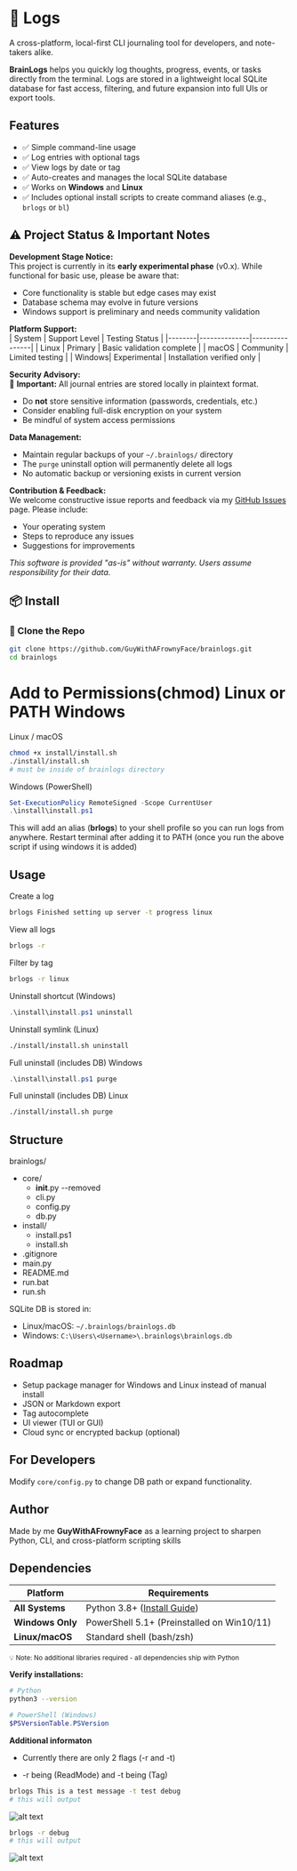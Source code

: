 # 🧠 Logs

A cross-platform, local-first CLI journaling tool for developers, and note-takers alike.

**BrainLogs** helps you quickly log thoughts, progress, events, or tasks directly from the terminal. Logs are stored in a lightweight local SQLite database for fast access, filtering, and future expansion into full UIs or export tools.


## Features

- ✅ Simple command-line usage
- ✅ Log entries with optional tags
- ✅ View logs by date or tag
- ✅ Auto-creates and manages the local SQLite database
- ✅ Works on **Windows** and **Linux**
- ✅ Includes optional install scripts to create command aliases (e.g., `brlogs` or `bl`)


## ⚠️ Project Status & Important Notes

**Development Stage Notice:**  
This project is currently in its **early experimental phase** (v0.x). While functional for basic use, please be aware that:
- Core functionality is stable but edge cases may exist
- Database schema may evolve in future versions
- Windows support is preliminary and needs community validation

**Platform Support:**  
| System | Support Level | Testing Status |
|--------|--------------|----------------|
| Linux  | Primary      | Basic validation complete |
| macOS  | Community    | Limited testing |
| Windows| Experimental | Installation verified only |

**Security Advisory:**  
🔐 **Important:** All journal entries are stored locally in plaintext format.  
- Do **not** store sensitive information (passwords, credentials, etc.)
- Consider enabling full-disk encryption on your system
- Be mindful of system access permissions

**Data Management:**  
- Maintain regular backups of your `~/.brainlogs/` directory
- The `purge` uninstall option will permanently delete all logs
- No automatic backup or versioning exists in current version

**Contribution & Feedback:**  
We welcome constructive issue reports and feedback via my [GitHub Issues](https://github.com/GuyWithAFrownyFace/brainlogs/issues) page. Please include:
- Your operating system
- Steps to reproduce any issues
- Suggestions for improvements

*This software is provided "as-is" without warranty. Users assume responsibility for their data.*


## 📦 Install


### 🔧 Clone the Repo

```bash
git clone https://github.com/GuyWithAFrownyFace/brainlogs.git
cd brainlogs
```

# Add to Permissions(chmod) Linux or PATH Windows

Linux / macOS

```bash
chmod +x install/install.sh
./install/install.sh
# must be inside of brainlogs directory
```

Windows (PowerShell)

```powershell
Set-ExecutionPolicy RemoteSigned -Scope CurrentUser
.\install\install.ps1
```

This will add an alias (**brlogs**) to your shell profile so you can run logs from anywhere. Restart terminal after adding it to PATH (once you run the above script if using windows it is added)


## Usage

Create a log

```bash
brlogs Finished setting up server -t progress linux
```

View all logs

```bash
brlogs -r
```

Filter by tag

```bash
brlogs -r linux
```

Uninstall shortcut (Windows)

```powershell
.\install\install.ps1 uninstall
```

Uninstall symlink (Linux)

```bash
./install/install.sh uninstall
```

Full uninstall (includes DB) Windows

```powershell
.\install\install.ps1 purge
```

Full uninstall (includes DB) Linux

```bash
./install/install.sh purge
```



## Structure

brainlogs/

 - core/
    - __init__.py --removed
    - cli.py
    - config.py
    - db.py
 - install/
    - install.ps1
    - install.sh
 - .gitignore
 - main.py
 - README.md
 - run.bat
 - run.sh

SQLite DB is stored in:

- Linux/macOS: `~/.brainlogs/brainlogs.db`
- Windows: `C:\Users\<Username>\.brainlogs\brainlogs.db`


## Roadmap

- Setup package manager for Windows and Linux instead of manual install
- JSON or Markdown export
- Tag autocomplete
- UI viewer (TUI or GUI)
- Cloud sync or encrypted backup (optional)


## For Developers

Modify `core/config.py` to change DB path or expand functionality.


## Author

Made by me **GuyWithAFrownyFace** as a learning project to sharpen Python, CLI, and cross-platform scripting skills

## Dependencies

| Platform | Requirements | 
|----------|--------------|
| **All Systems** | Python 3.8+ ([Install Guide](https://www.python.org/downloads/)) |
| **Windows Only** | PowerShell 5.1+ (Preinstalled on Win10/11) |
| **Linux/macOS** | Standard shell (bash/zsh) |

<sub>💡 Note: No additional libraries required - all dependencies ship with Python</sub>

**Verify installations:**
```bash
# Python
python3 --version
```
```powershell
# PowerShell (Windows)
$PSVersionTable.PSVersion
```

**Additional informaton**

- Currently there are only 2 flags (-r and -t)

- -r being (ReadMode) and -t being (Tag)

```bash
brlogs This is a test message -t test debug
# this will output 
```
![alt text](image.png)

```bash
brlogs -r debug
# this will output
```
![alt text](image-1.png)

